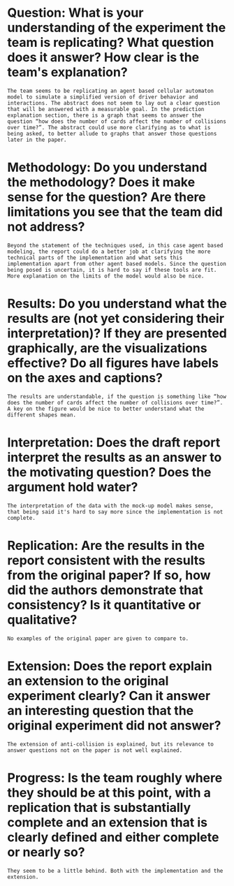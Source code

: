 # Question: What is your understanding of the experiment the team is replicating?  What question does it answer?  How clear is the team's explanation?

	The team seems to be replicating an agent based cellular automaton model to simulate a simplified version of driver behavior and interactions. The abstract does not seem to lay out a clear question that will be answered with a measurable goal. In the prediction explanation section, there is a graph that seems to answer the question “how does the number of cards affect the number of collisions over time?”. The abstract could use more clarifying as to what is being asked, to better allude to graphs that answer those questions later in the paper.

# Methodology: Do you understand the methodology?  Does it make sense for the question?  Are there limitations you see that the team did not address?

	Beyond the statement of the techniques used, in this case agent based modeling, the report could do a better job at clarifying the more technical parts of the implementation and what sets this implementation apart from other agent based models. Since the question being posed is uncertain, it is hard to say if these tools are fit. More explanation on the limits of the model would also be nice.

# Results: Do you understand what the results are (not yet considering their interpretation)?  If they are presented graphically, are the visualizations effective?  Do all figures have labels on the axes and captions?

	The results are understandable, if the question is something like “how does the number of cards affect the number of collisions over time?”. A key on the figure would be nice to better understand what the different shapes mean. 

# Interpretation: Does the draft report interpret the results as an answer to the motivating question?  Does the argument hold water?
	
	The interpretation of the data with the mock-up model makes sense, that being said it's hard to say more since the implementation is not complete. 

# Replication: Are the results in the report consistent with the results from the original paper?  If so, how did the authors demonstrate that consistency?  Is it quantitative or qualitative?
	
	No examples of the original paper are given to compare to.

# Extension: Does the report explain an extension to the original experiment clearly?  Can it answer an interesting question that the original experiment did not answer?
	
	The extension of anti-collision is explained, but its relevance to answer questions not on the paper is not well explained. 
# Progress: Is the team roughly where they should be at this point, with a replication that is substantially complete and an extension that is clearly defined and either complete or nearly so?
	
	They seem to be a little behind. Both with the implementation and the extension.
